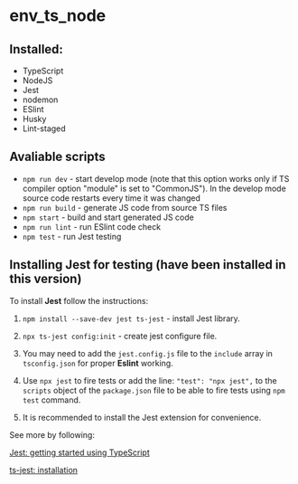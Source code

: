 # env_ts_node

## Installed:
   - TypeScript
   - NodeJS
   - Jest
   - nodemon
   - ESlint
   - Husky
   - Lint-staged

## Avaliable scripts
   - `npm run dev` - start develop mode (note that this option works only if TS compiler option "module" is set to "CommonJS"). In the develop mode source code restarts every time it was changed
   - `npm run build` - generate JS code from source TS files
   - `npm start` - build and start generated JS code
   - `npm run lint` - run ESlint code check
   - `npm test` - run Jest testing

## Installing Jest for testing (have been installed in this version)

To install **Jest** follow the instructions:

   1. `npm install --save-dev jest ts-jest` - install Jest library.

   2. `npx ts-jest config:init` - create jest configure file.

   3. You may need to add the `jest.config.js` file to the `include` array in `tsconfig.json` for proper **Eslint** working.

   4. Use `npx jest` to fire tests or add the line: `"test": "npx jest",` to the `scripts` object of the `package.json` file to be able to fire tests using `npm test` command.

   5. It is recommended to install the Jest extension for convenience.

See more by following:

[Jest: getting started using TypeScript](https://jestjs.io/docs/getting-started#using-typescript)

[ts-jest: installation](https://kulshekhar.github.io/ts-jest/docs/getting-started/installation/#jest-config-file)
